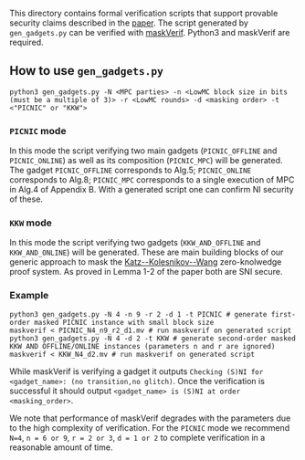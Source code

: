 This directory contains formal verification scripts that support provable security claims described in the [paper](https://eprint.iacr.org/2021/735.pdf). The script generated by `gen_gadgets.py` can be verified with [maskVerif](https://gitlab.com/benjgregoire/maskverif/). Python3 and maskVerif are required.


## How to use `gen_gadgets.py`
```
python3 gen_gadgets.py -N <MPC parties> -n <LowMC block size in bits (must be a multiple of 3)> -r <LowMC rounds> -d <masking order> -t <"PICNIC" or "KKW">
```

### `PICNIC` mode
In this mode the script verifying two main gadgets (`PICNIC_OFFLINE` and `PICNIC_ONLINE`) as well as its composition (`PICNIC_MPC`) will be generated. The gadget `PICNIC_OFFLINE` corresponds to Alg.5; `PICNIC_ONLINE` corresponds to Alg.8; `PICNIC_MPC` corresponds to a single execution of MPC in Alg.4 of Appendix B. With a generated script one can confirm NI security of these.

### `KKW` mode 
In this mode the script verifying two gadgets (`KKW_AND_OFFLINE` and `KKW_AND_ONLINE`) will be generated.
These are main building blocks of our generic approach to mask the [Katz--Kolesnikov--Wang](https://eprint.iacr.org/2018/475.pdf) zero-knolwedge proof system. As proved in Lemma 1-2 of the paper both are SNI secure. 

### Example
```
python3 gen_gadgets.py -N 4 -n 9 -r 2 -d 1 -t PICNIC # generate first-order masked PICNIC instance with small block size
maskverif < PICNIC_N4_n9_r2_d1.mv # run maskverif on generated script
python3 gen_gadgets.py -N 4 -d 2 -t KKW # generate second-order masked KKW AND OFFLINE/ONLINE instances (parameters n and r are ignored)
maskverif < KKW_N4_d2.mv # run maskverif on generated script 
```

While maskVerif is verifying a gadget it outputs `Checking (S)NI for <gadget_name>: (no transition,no glitch)`. Once the verification is successful it should output `<gadget_name> is (S)NI at order <masking_order>`.

We note that performance of maskVerif degrades with the parameters due to the high complexity of verification. For the `PICNIC` mode we recommend `N=4`, `n = 6 or 9`, `r = 2 or 3`, `d = 1 or 2` to complete verification in a reasonable amount of time.